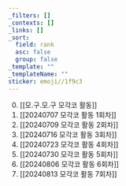 ```yaml
---
_filters: []
_contexts: []
_links: []
_sort:
  field: rank
  asc: false
  group: false
_template: ""
_templateName: ""
sticker: emoji//1f9c3
---
```

0. [[모.구.모.구 모각코 활동]]
1. [[20240707 모각코 활동 1회차]]
2. [[20240709 모각코 활동 2회차]]
3. [[20240716 모각코 활동 3회차]]
4. [[20240723 모각코 활동 4회차]]
5. [[20240730 모각코 활동 5회차]]
6. [[20240806 모각코 활동 6회차]]
7. [[20240813 모각코 활동 7회차]]
